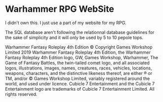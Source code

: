 # Warhammer RPG WebSite

I didn't own this. I just use a part of my website for my RPG.

The SQL database aren't following the relationnal database guidelines for the sake of simplicity and it will only be used by 5 to 10 pepole tops.

Warhammer Fantasy Roleplay 4th Edition © Copyright Games Workshop Limited 2019 Warhammer Fantasy Roleplay 4th Edition, the Warhammer Fantasy Roleplay 4th Edition logo, GW, Games Workshop, Warhammer, The Game of Fantasy Battles, the twin-tailed comet logo, and all associated logos, illustrations, images, names, creatures, races, vehicles, locations, weapons, characters, and the distinctive likeness thereof, are either ® or TM, and/or © Games Workshop Limited, variably registered around the world, and used under licence. Cubicle 7 Entertainment and the Cubicle 7 Entertainment logo are trademarks of Cubicle 7 Entertainment Limited. All rights reserved.